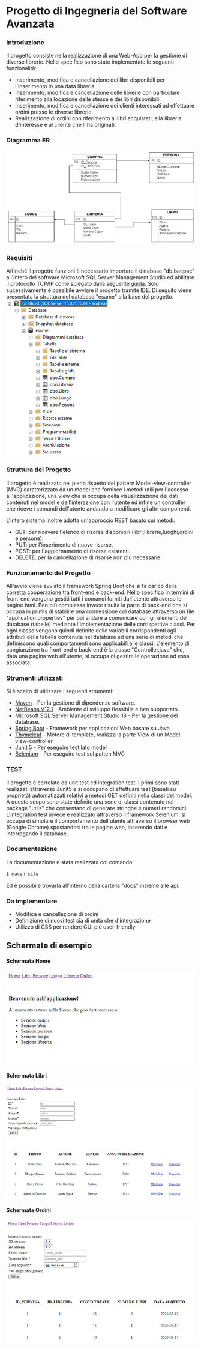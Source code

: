 # Progetto di Ingegneria del Software Avanzata

### Introduzione
Il progetto consiste nella realizzazione di una Web-App per la gestione di diverse librerie. Nello specifico sono state implementate le seguenti funzionalità:

  - Inserimento, modifica e cancellazione dei libri disponibili per l'inserimento in una data libreria
  - Inserimento, modifica e cancellazione delle librerie con particolare riferimento alla locazione delle stesse e dei libri disponibili.
  - Inserimento, modifica e cancellazione dei clienti interessati ad effettuare ordini presso le diverse librerie.
  - Realizzazione di ordini con riferimento ai libri acquistati, alla libreria d'interesse e al cliente che li ha originati.

  
### Diagramma ER
![](image/ER.jpeg)

### Requisiti
Affinchè il progetto funzioni è necessario importare il database "db.bacpac" all'intero del software Microsoft SQL Server Management Studio ed abilitare il protocollo TCP/IP come spiegato dalla seguente [guida]. Solo sucessivamente è possibile avviare il progetto tramite IDE. Di seguito viene presentata la struttura del database "esame" alla base del progetto.<br>
![](image/tabelle_db.PNG)

### Struttura del Progetto
Il progetto è realizzato nel pieno rispetto del pattern Model-view-controller (MVC) caratterizzato da un model che fornisce i metodi utili per l'accesso all'applicazione, una view che si occupa della visualizzazione dei dati contenuti nel model e dell'interazione con l'utente ed infine un controller che riceve i comandi dell'utente andando a modificare gli altri componenti.

L'intero sistema inoltre adotta un'approccio REST basato sui metodi:

  - GET: per ricevere l'elenco di risorse disponibili (libri,librerie,luoghi,ordini e persone).
  - PUT: per l'inserimento di nuove risorse.
  - POST: per l'aggiornamento di risorse esistenti.
  - DELETE: per la cancellazione di risorse non più necessarie.

### Funzionamento del Progetto
All'avvio viene avviato il framework Spring Boot che si fa carico della corretta cooperazione tra front-end e back-end. Nello specifico in termini di front-end vengono gestiti tutti i comandi forniti dall'utente attraverso le pagine html. 
Ben più complessa invece risulta la parte di back-end che si occupa in primis di stabilire una connessione col database attraverso un file "application.properties" per poi andare a comunicare con gli elementi del database (tabelle) mediante l'implementazione delle corrispettive classi. 
Per ogni classe vengono quindi definite delle variabili corrispondenti agli attributi della tabella contenuta nel database ed una serie di metodi che definiscono quali comportamenti sono applicabili alle classi.
L'elemento di congiunzione tra front-end e back-end è la classe "Controller.java" che, data una pagina web all'utente, si occupa di gestire le operazione ad essa associata.

### Strumenti utilizzati
Si è scelto di utilizzare i seguenti strumenti:

* [Maven] - Per la gestione di dipendenze software.
* [NetBeans V12.1] - Ambiente di sviluppo flessibile e ben supportato.
* [Microsoft SQL Server Management Studio 18] - Per la gestione del database.
* [Spring Boot] - Framework per applicazioni Web basate su Java
* [Thymeleaf] - Motore di template, realizza la parte View di un Model-view-controller
* [Junit 5] - Per eseguire test lato model
* [Selenium] - Per eseguire test sul patten MVC

### TEST
Il progetto è correlato da unit test ed integration test.
I primi sono stati realizzati attraverso Junit5 e si occupano di effettuare test (basati su proprietà) automatizzati relativi a metodi GET definiti nella classi del model. A questo scopo sono state definite una serie di classi contenute nel package "utils" che consentano di generare stringhe e numeri randomici.
L'integration test invece è realizzato attraverso il framework Selenium: si occupa di simulare il comportamento dell'utente attraverso il browser web (Google Chrome) spostandosi tra le pagine web, inserendo dati e interrogando il database.

### Documentazione
La documentazione è stata realizzata col comando:
```sh
$ maven site
```
Ed è possibile trovarla all'interno della cartella "docs" insieme alle api.



### Da implementare

 - Modifica e cancellazione di ordini
 - Definizione di nuovi test sia di unità che d'integrazione
 - Utilizzo di CSS per rendere GUI più user-friendly
 
 ## Schermate di esempio
 #### Schermata Home
<kbd>![home](image/home.PNG)</kbd>

 #### Schermata Libri
<kbd>![libri](image/libri.PNG)</kbd>
 #### Schermata Ordini
<kbd>![ordini](image/ordini.PNG)</kbd>

[//]: # (These are reference links used in the body of this note and get stripped out when the markdown processor does its job. There is no need to format nicely because it shouldn't be seen. Thanks SO - http://stackoverflow.com/questions/4823468/store-comments-in-markdown-syntax)


   [Maven]: <https://maven.apache.org/>
   [NetBeans V12.1]: <https://netbeans.org/>
   [Microsoft SQL Server Management Studio 18]: <https://docs.microsoft.com/it-it/sql/ssms/download-sql-server-management-studio-ssms?view=sql-server-ver15>
   [Spring Boot]: <https://spring.io/projects/spring-boot>
   [Thymeleaf]: <https://www.thymeleaf.org/>
   [Junit 5]: <https://junit.org/junit5/>
   [Selenium]: <https://www.selenium.dev/>
   [guida]: <https://store.oceansystems.com/knowledgebase/quickdme-faqs/sql-server-sql-express/configure-sql-express-server-host-enable-tcp-ip-firewall-settings/>
   

   
   
   
   
   
